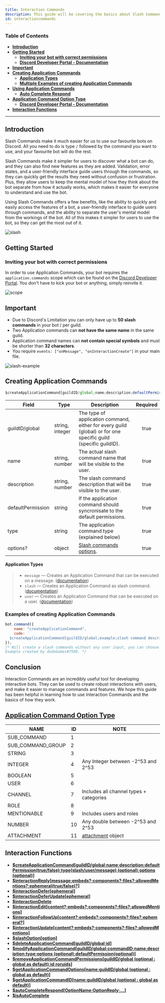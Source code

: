 ```yaml
---
title: Interaction Commands
description: This guide will be covering the basics about Slash Commands and their functionality. As well as everything else you might need to know.
id: interactioncommands
---
```


### Table of Contents

- **[Introduction][introduction]**
- **[Getting Started][getting-started]**
    - **[Inviting your bot with correct permissions][getting-started-sub-inviting-your-bot-with-correct-permissions]**
    - **[Discord Developer Portal - Documentation][3]**
- **[Important][important]**
- **[Creating Application Commands][creating-application-commands]**
    - **[Application Types](#application-types)**
    - **[Multiple Examples of creating Application Commands](#examples-of-creating-application-commands)**
- **[Using Application Commands][using-application-commands]**
    - **[Auto Complete Respond][6]**
- **[Application Command Option Type][application-command-option-type]**
    - **[Discord Developer Portal - Documentation][4]**
- **[Interaction Functions][interaction-functions]**

---

## Introduction

Slash Commands make it much easier for us to use our favourite bots on Discord. All you need to do is type `/` followed by the command you want to use, and your favourite bot will do the rest.

Slash Commands make it simpler for users to discover what a bot can do, and they can also find new features as they are added. Validation, error states, and a user-friendly interface guide users through the commands, so they can quickly get the results they need without confusion or frustration. Plus, they allow users to keep the mental model of how they think about the bot separate from how it actually works, which makes it easier for everyone to understand and use the bot.

Using Slash Commands offers a few benefits, like the ability to quickly and easily access the features of a bot, a user-friendly interface to guide users through commands, and the ability to separate the user's mental model from the workings of the bot. All of this makes it simpler for users to use the bot, so they can get the most out of it.

![slash](https://cdn.discordapp.com/attachments/1061712111052521493/1062518328268169306/image_4.png)

## Getting Started

### Inviting your bot with correct permissions

In order to use Application Commands, your bot requires the `application.commands` scope which can be found on
the [Discord Developer Portal](https://discord.com/developers/applications/). You don't have to kick your bot or
anything, simply reinvite it.

![scope](https://media.discordapp.net/attachments/1061712111052521493/1062539303386873929/image_5.png?width=1200&height=447)

## Important

* Due to Discord's Limitation you can only have up to **50 slash commands** in your bot / per guild.
* Two Application commands can **not have the same name** in the same guild.
* Application command names can **not contain special symbols** and must be shorter than **32 characters**.
* You require `events: ["onMessage", "onInteractionCreate"]` in your main file.

![slash-example](https://cdn.discordapp.com/attachments/1061712111052521493/1062559509601591427/image_6.png)

## Creating Application Commands

```js
$createApplicationCommand[guildID/global;name;description;defaultPermission(true/false);type(slash/user/message);options?]
```

| Field             | Type            | Description                                                                                                    | Required |
| ----------------- | --------------- | -------------------------------------------------------------------------------------------------------------- | :------: |
| guildID/global    | string, integer | The type of application command, either for every guild (global) or for one specific guild (specific guildID). |   true   |
| name              | string, number  | The actual slash command name that will be visible to the user.                                                |   true   |
| description       | string, number  | The slash command description that will be visible to the user.                                                |   true   |
| defaultPermission | string          | If the application command should syncronisate to the default permissions.                                     |   true   |
| type              | string          | The application command type (explained below)                                                                 |   true   |
| options?          | object          | [Slash commands options](#examples-of-creating-application-commands).                                          |   true   |

#### Application Types

> * `message` — Creates an Application Command that can be executed on a message. ([documentation](https://discord.com/developers/docs/interactions/application-commands#message-commands))
> * `slash` — Creates an Application Command as slash command. ([documentation](https://discord.com/developers/docs/interactions/application-commands))
> * `user` — Creates an Application Command that can be executed on a user. ([documentation](https://discord.com/developers/docs/interactions/application-commands#user-commands))

### Examples of creating Application Commands

```js
bot.command({
    name: "createApplicationCommand",
    code: `
  $createApplicationCommand[guildID/global;example;slash command description!;true;slash]`
});
/* Will create a slash commands without any user input, you can choose between global/guildID to create a command globally or only for a specific guild.
Example created by dodoGames#7509. */
```

## Conclusion

Interaction Commands are an incredibly useful tool for developing interactive bots. They can be used to create robust
interactions with users, and make it easier to manage commands and features. We hope this guide has been helpful in
learning how to use Interaction Commands and the basics of how they work.

## [Application Command Option Type](https://discord.com/developers/docs/interactions/application-commands#application-command-object-application-command-option-type)

| NAME              | ID  | NOTE                                                                                         |
| ----------------- | --- | -------------------------------------------------------------------------------------------- |
| SUB_COMMAND       | 1   |                                                                                              |
| SUB_COMMAND_GROUP | 2   |                                                                                              |
| STRING            | 3   |                                                                                              |
| INTEGER           | 4   | Any Integer between -2^53 and 2^53                                                           |
| BOOLEAN           | 5   |                                                                                              |
| USER              | 6   |                                                                                              |
| CHANNEL           | 7   | Includes all channel types + categories                                                      |
| ROLE              | 8   |                                                                                              |
| MENTIONABLE       | 9   | Includes users and roles                                                                     |
| NUMBER            | 10  | Any double between -2^53 and 2^53                                                            |
| ATTACHMENT        | 11  | [attachment](https://discord.com/developers/docs/resources/channel#attachment-object) object |

## Interaction Functions

* **[$createApplicationCommand[guildID/global;name;description;defaultPermission(true/false);type(slash/user/message) (optional);options (optional)]](../../functions/interaction-related/createApplicationCommand.md)**
* **[$interactionReply[message;embeds?;components?;files?;allowedMentions?;ephemeral(true/false)?]](../../functions/event-related/interactionReply.md)**
* **[$interactionDefer[ephemeral]](../../functions/event-related/interactionDefer.md)**
* **[$interactionDeferUpdate[ephemeral]](../../functions/event-related/interactionDeferUpdate.md)**
* **[$interactionDelete](../../functions/event-related/interactionDelete.md)**
* **[$interactionEdit[content?;embeds?;components?;files?;allowedMentions]](../../functions/event-related/interactionEdit.md)**
* **[$interactionFollowUp[content?;embeds?;components?;files?;ephemeral?]](../../functions/event-related/interactionFollowUp.md)**
* **[$interactionUpdate[content?;embeds?;components?;files?;allowedMentions]](../../functions/event-related/interactionUpdate.md)**
* **[$slashOption[option]](../../functions/event-related/slashOption.md)**
* **[$deleteApplicationCommand[guildID/global;id]](../../functions/interaction-related/deleteApplicationCommand.md)**
* **[$modifyApplicationCommand[guildID/global;commandID;name;description;type;options (optional);defaultPermission(optional)]](../../functions/interaction-related/modifyApplicationCommand.md)**
* **[$removeApplicationCommandPermissions[guildID/global (optional : global as default);id;roruids]](../../functions/interaction-related/removeApplicationCommandPermissions.md)**
* **[$getApplicationCommandOptions[name;guildID/global (optional : global as default)]](../../functions/misc-related/getApplicationCommandOptions.md)**
* **[$getApplicationCommandID[name;guildID/global (optional : global as default)]](../../functions/misc-related/getApplicationCommandID.md)**
* **[$autoCompleteRespond[OptionName;OptionReply;...]](../../functions/interaction-related/autoCompleteRespond.md)**
* **[$isAutoComplete](../../functions/interaction-related/isAutoComplete.md)**

[introduction]: #introduction
[getting-started]: #getting-started
[getting-started-sub-inviting-your-bot-with-correct-permissions]: #inviting-your-bot-with-correct-permissions
[important]: #important
[creating-application-commands]: #creating-application-commands
[using-application-commands]: #using-application-commands
[application-command-option-type]: #application-command-option-type
[interaction-functions]: #interaction-functions
[3]: https://discord.com/developers/docs/topics/gateway#list-of-intents
[4]: https://discord.com/developers/docs/interactions/application-commands#application-command-object-application-command-option-type
[6]: #autocompleterespond-functions--examples